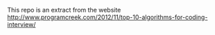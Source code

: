 This repo is an extract from the website http://www.programcreek.com/2012/11/top-10-algorithms-for-coding-interview/
